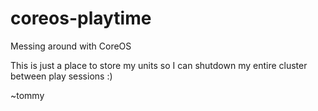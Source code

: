 coreos-playtime
===============

Messing around with CoreOS

This is just a place to store my units so I can shutdown my entire cluster between play sessions :)

~tommy
